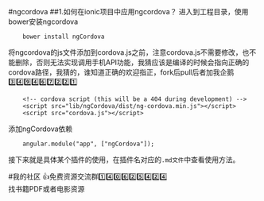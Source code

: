 #ngcordova
##1.如何在ionic项目中应用ngcordova？
进入到工程目录，使用bower安装ngcordova
```
    bower install ngCordova
```

将ngcordova的js文件添加到cordova.js之前，注意cordova.js不需要修改，也不能删除，否则无法实现调用手机API功能，我猜应该是编译的时候会指向正确的cordova路径，我猜的，谁知道正确的欢迎指正，fork后pull后者加我企鹅:three::four::nine::four::six::seven::two::two::one:
```
    <!-- cordova script (this will be a 404 during development) -->
    <script src="lib/ngCordova/dist/ng-cordova.min.js"></script>
    <script src="cordova.js"></script>
```
添加ngCordova依赖
```
    angular.module("app", ["ngCordova"]);
```
接下来就是具体某个插件的使用，在插件名对应的`.md文件`中查看使用方法。

#我的社区
:+1:免费资源交流群:one::four::zero::six::two::five::four::two::four:<br />
找书籍PDF或者电影资源

